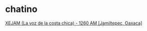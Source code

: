 # chatino

[XEJAM (La voz de la costa chica) - 1260 AM [Jamiltepec, Oaxaca]](http://radios.inpi.gob.mx:8080/xejam)

